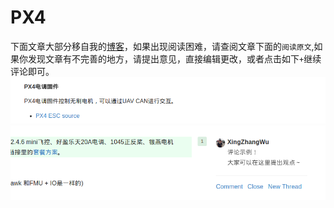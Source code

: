 # PX4

下面文章大部分移自我的[博客](http://www.nephen.com)，如果出现阅读困难，请查阅文章下面的`阅读原文`,如果你发现文章有不完善的地方，请提出意见，直接编辑更改，或者点击如下`+`继续评论即可。
![edit](git_edit.png)
![eg](eg_edit.png)

